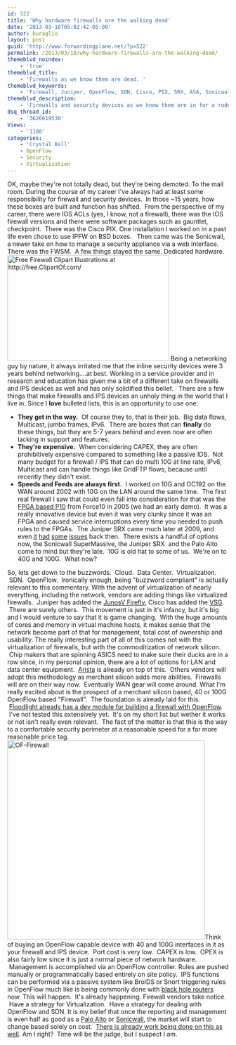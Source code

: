 ```yaml
---
id: 522
title: 'Why hardware firewalls are the walking dead'
date: '2013-03-18T05:02:42-05:00'
author: buraglio
layout: post
guid: 'http://www.forwardingplane.net/?p=522'
permalink: /2013/03/18/why-hardware-firewalls-are-the-walking-dead/
themeblvd_noindex:
    - 'true'
themeblvd_title:
    - 'Firewalls as we know them are dead. '
themeblvd_keywords:
    - 'Firewall, Juniper, OpenFlow, SDN, Cisco, PIX, SRX, ASA, Sonicwall, virtualization, virtualize the network, VMware, Firefly, merchant silicon'
themeblvd_description:
    - 'Firewalls and security devices as we know them are in for a rude awakening.  OpenFlow, merchant silicon, faster and more CPU and virtualization are stomping around in their front yard.  '
dsq_thread_id:
    - '3626619530'
Views:
    - '1108'
categories:
    - 'Crystal Ball'
    - OpenFlow
    - Security
    - Virtualization
---
```


OK, maybe they're not totally dead, but they're being demoted. To the mail room.
During the course of my career I've always had at least some responsibility for firewall and security devices.  In those ~15 years, how these boxes are built and function has shifted.  From the perspective of my career, there were IOS ACLs (yes, I know, not a firewall), there was the IOS firewall versions and there were software packages such as gauntlet, checkpoint.  There was the Cisco PIX. One installation I worked on in a past life even chose to use IPFW on BSD boxes.   Then came was the Sonicwall, a newer take on how to manage a security appliance via a web interface. There was the FWSM.  A few things stayed the same. Dedicated hardware.
<img class=" wp-image-535 alignleft" src="http://www.forwardingplane.net/wp-content/uploads/2013/03/Firewall-1024x670.jpg" alt="Free Firewall Clipart Illustrations at http://free.ClipartOf.com/" width="368" height="241" />
Being a networking guy by nature, it always irritated me that the inline security devices were 3 years behind networking....at best. Working in a service provider and in research and education has given me a bit of a different take on firewalls and IPS devices as well and has only solidified this belief.
&nbsp;
There are a few things that make firewalls and IPS devices an unholy thing in the world that I live in. Since I <strong>love</strong> bulleted lists, this is an opportunity to use one:
<ul>
	<li><strong>They get in the way.</strong>  Of course they to, that is their job.  Big data flows, Multicast, jumbo frames, IPv6.  There are boxes that can <strong>finally</strong> do these things, but they are 5-7 years behind and even now are often lacking in support and features.</li>
	<li><strong>They're expensive.</strong>  When considering CAPEX, they are often prohibitively expensive compared to something like a passive IDS.  Not many budget for a firewall / IPS that can do multi 10G at line rate, IPv6, Multicast and can handle things like GridFTP flows, because until recently they didn't exist.</li>
	<li><strong>Speeds and Feeds are always first.</strong>  I worked on 10G and OC192 on the WAN around 2002 with 10G on the LAN around the same time.  The first real firewall I saw that could even fall into consideration for that was the<a href="http://webcache.googleusercontent.com/search?q=cache:pLu75PgugigJ:www.force10networks.com/news/pressreleases/2006/pr-2006-08-28_2.asp+&amp;cd=1&amp;hl=en&amp;ct=clnk&amp;gl=us&amp;client=safari" target="_blank" rel="noopener noreferrer"> FPGA based P10</a> from Force10 in 2005 (we had an early demo).  It was a really innovative device but even it was very clunky since it was an FPGA and caused service interruptions every time you needed to push rules to the FPGAs.  The Juniper SRX came much later at 2009, and even <a title="Updating SRX IDP signatures" href="http://www.forwardingplane.net/2010/09/updating-srx-idp-signatures/" target="_blank" rel="noopener noreferrer">it</a> <a title="Moving JunOS code between SRX cluster nodes" href="http://www.forwardingplane.net/2011/01/moving-junos-code-between-srx-cluster-nodes/" target="_blank" rel="noopener noreferrer">had</a> <a title="Enabling IPv6 on Juniper SRX 5800 cluster" href="http://www.forwardingplane.net/2010/10/enabling-ipv6-on-juniper-srx-5800-cluster/" target="_blank" rel="noopener noreferrer">some</a> <a title="SRX IPv6 flow based processing" href="http://www.forwardingplane.net/2010/09/srx-ipv6-flow-based-processing/" target="_blank" rel="noopener noreferrer">issues</a> back then.  There exists a handful of options now, the Sonicwall SuperMassive, the Juniper SRX  and the Palo Alto come to mind but they're late.  10G is old hat to some of us.  We're on to 40G and 100G.  What now?</li>
</ul>
So, lets get down to the buzzwords.  Cloud.  Data Center.  Virtualization.  SDN.  OpenFlow.  Ironically enough, being "buzzword compliant" is actually relevant to this commentary. With the advent of virtualization of nearly everything, including the network, vendors are adding things like virtualized firewalls.  Juniper has added the <a href="http://www.juniper.net/us/en/dm/edge/products/" target="_blank" rel="noopener noreferrer">JunosV Firefly</a>, Cisco has added the <a href="http://www.cisco.com/en/US/products/ps12233/index.html" target="_blank" rel="noopener noreferrer">VSG</a>.  There are surely others.  This movement is just in it's infancy, but it's big and I would venture to say that it is game changing.  With the huge amounts of cores and memory in virtual machine hosts, it makes sense that the network become part of that for management, total cost of ownership and usability.
The really interesting part of all of this comes not with the virtualization of firewalls, but with the commoditization of network silicon.  Chip makers that are spinning ASICS need to make sure their ducks are in a row since, in my personal opinion, there are a lot of options for LAN and data center equipment.  <a href="http://www.aristanetworks.com" target="_blank" rel="noopener noreferrer">Arista</a> is already on top of this.  Others vendors will adopt this methodology as merchant silicon adds more abilities.  Firewalls will are on their way now.  Eventually WAN gear will come around.
What I'm really excited about is the prospect of a merchant silicon based, 40 or 100G OpenFlow based "Firewall".  The foundation is already laid for this.  <a href="http://www.openflowhub.org/display/floodlightcontroller/Firewall+(Dev)" target="_blank" rel="noopener noreferrer">Floodlight already has a dev module for building a firewall with OpenFlow</a>.  I've not tested this extensively yet.  It's on my short list but wether it works or not isn't really even relevant.  The fact of the matter is that this is the way to a comfortable security perimeter at a reasonable speed for a far more reasonable price tag.
<a href="http://www.forwardingplane.net/wp-content/uploads/2013/03/OF-Firewall.jpg"><img class="wp-image-536 alignright" src="http://www.forwardingplane.net/wp-content/uploads/2013/03/OF-Firewall.jpg" alt="OF-Firewall" width="450" height="453" /></a>Think of buying an OpenFlow capable device with 40 and 100G interfaces in it as your firewall and IPS device.  Port cost is very low.  CAPEX is low.  OPEX is also fairly low since it is just a normal piece of network hardware.  Management is accomplished via an OpenFlow controller.
Rules are pushed manually or programmatically based entirely on site policy.  IPS functions can be performed via a passive system like BroIDS or Snort triggering rules in OpenFlow much like is being commonly done with <a title="Black Hole routing" href="http://www.forwardingplane.net/2011/10/black-hole-routing/" target="_blank" rel="noopener noreferrer">black hole routers</a> now.
This will happen.  It's already happening.
Firewall vendors take notice.  Have a strategy for Virtualization.  Have a strategy for dealing with OpenFlow and SDN.
It is my belief that once the reporting and management is even half as good as a <a href="http://www.paloaltonetworks.com" target="_blank" rel="noopener noreferrer">Palo Alto</a> or <a href="http://www.sonicwall.com" target="_blank" rel="noopener noreferrer">Sonicwall</a>, the market will start to change based solely on cost.  <a href="http://openflow.marist.edu/avior.html" target="_blank" rel="noopener noreferrer">There is already work being done on this as well</a>.
Am I right?  Time will be the judge, but I suspect I am.